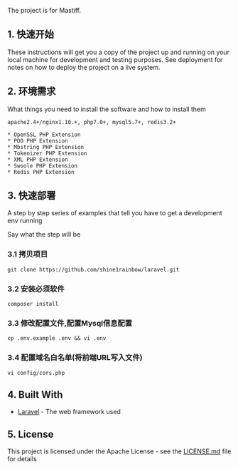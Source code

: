 The project is for Mastiff.

## 1. 快速开始

These instructions will get you a copy of the project up and running on your local machine for development and testing purposes. See deployment for notes on how to deploy the project on a live system.

## 2. 环境需求

What things you need to install the software and how to install them

```
apache2.4+/nginx1.10.+, php7.0+, mysql5.7+, redis3.2+

* OpenSSL PHP Extension
* PDO PHP Extension
* Mbstring PHP Extension
* Tokenizer PHP Extension
* XML PHP Extension
* Swoole PHP Extension
* Redis PHP Extension
```

## 3. 快速部署

A step by step series of examples that tell you have to get a development env running

Say what the step will be

### 3.1 拷贝项目
```
git clone https://github.com/shine1rainbow/laravel.git
```

### 3.2 安装必须软件
```
composer install
```

### 3.3 修改配置文件,配置Mysql信息配置
```
cp .env.example .env && vi .env
```

### 3.4 配置域名白名单(将前端URL写入文件)
```
vi config/cors.php
```

## 4. Built With

* [Laravel](https://laravel.com/docs/5.5) - The web framework used

## 5. License

This project is licensed under the Apache License - see the [LICENSE.md](LICENSE.md) file for details
